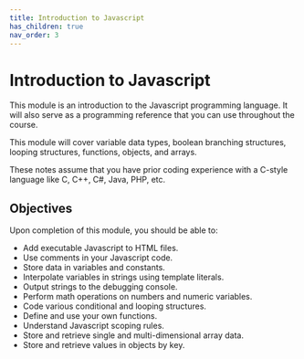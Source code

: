 ```yaml
---
title: Introduction to Javascript
has_children: true
nav_order: 3
---
```


# Introduction to Javascript

This module is an introduction to the Javascript programming language. It will also serve as a programming reference that you can use throughout the course.

This module will cover variable data types, boolean branching structures, looping structures, functions, objects, and arrays.

These notes assume that you have prior coding experience with a C-style language like C, C++, C#, Java, PHP, etc.

## Objectives

Upon completion of this module, you should be able to:

- Add executable Javascript to HTML files.
- Use comments in your Javascript code.
- Store data in variables and constants.
- Interpolate variables in strings using template literals.
- Output strings to the debugging console.
- Perform math operations on numbers and numeric variables.
- Code various conditional and looping structures.
- Define and use your own functions.
- Understand Javascript scoping rules.
- Store and retrieve single and multi-dimensional array data.
- Store and retrieve values in objects by key.
